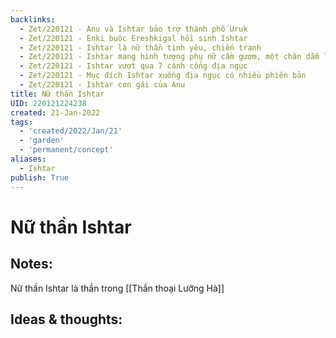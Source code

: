 ```yaml
---
backlinks:
  - Zet/220121 - Anu và Ishtar bảo trợ thành phố Uruk
  - Zet/220121 - Enki buộc Ereshkigal hồi sinh Ishtar
  - Zet/220121 - Ishtar là nữ thần tình yêu, chiến tranh
  - Zet/220121 - Ishtar mang hình tượng phụ nữ cầm gươm, một chân dẫm lên sư tử
  - Zet/220121 - Ishtar vượt qua 7 cánh cổng địa ngục
  - Zet/220121 - Mục đích Ishtar xuống địa ngục có nhiều phiên bản
  - Zet/220121 - Ishtar con gái của Anu
title: Nữ thần Ishtar
UID: 220121224238
created: 21-Jan-2022
tags:
  - 'created/2022/Jan/21'
  - 'garden'
  - 'permanent/concept'
aliases:
  - Ishtar
publish: True
---
```

# Nữ thần Ishtar

## Notes:
Nữ thần Ishtar là thần trong [[Thần thoại Lưỡng Hà]]

## Ideas & thoughts:


